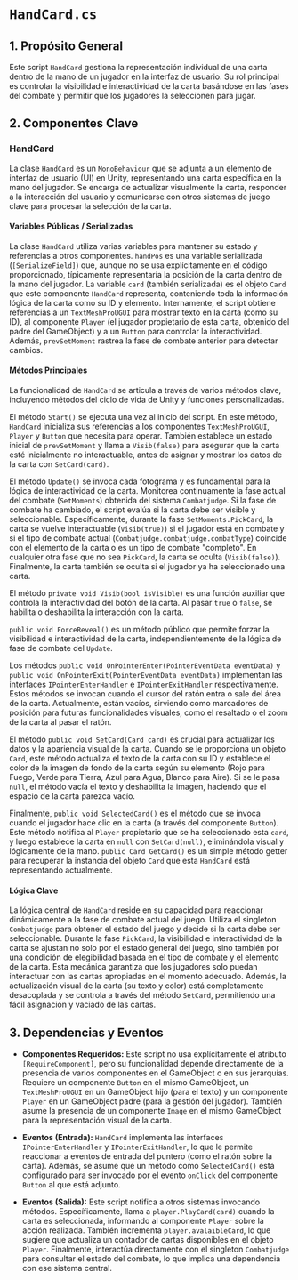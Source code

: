 # `HandCard.cs`

## 1. Propósito General
Este script `HandCard` gestiona la representación individual de una carta dentro de la mano de un jugador en la interfaz de usuario. Su rol principal es controlar la visibilidad e interactividad de la carta basándose en las fases del combate y permitir que los jugadores la seleccionen para jugar.

## 2. Componentes Clave

### HandCard
La clase `HandCard` es un `MonoBehaviour` que se adjunta a un elemento de interfaz de usuario (UI) en Unity, representando una carta específica en la mano del jugador. Se encarga de actualizar visualmente la carta, responder a la interacción del usuario y comunicarse con otros sistemas de juego clave para procesar la selección de la carta.

#### Variables Públicas / Serializadas
La clase `HandCard` utiliza varias variables para mantener su estado y referencias a otros componentes. `handPos` es una variable serializada (`[SerializeField]`) que, aunque no se usa explícitamente en el código proporcionado, típicamente representaría la posición de la carta dentro de la mano del jugador. La variable `card` (también serializada) es el objeto `Card` que este componente `HandCard` representa, conteniendo toda la información lógica de la carta como su ID y elemento. Internamente, el script obtiene referencias a un `TextMeshProUGUI` para mostrar texto en la carta (como su ID), al componente `Player` (el jugador propietario de esta carta, obtenido del padre del GameObject) y a un `Button` para controlar la interactividad. Además, `prevSetMoment` rastrea la fase de combate anterior para detectar cambios.

#### Métodos Principales
La funcionalidad de `HandCard` se articula a través de varios métodos clave, incluyendo métodos del ciclo de vida de Unity y funciones personalizadas.

El método `Start()` se ejecuta una vez al inicio del script. En este método, `HandCard` inicializa sus referencias a los componentes `TextMeshProUGUI`, `Player` y `Button` que necesita para operar. También establece un estado inicial de `prevSetMoment` y llama a `Visib(false)` para asegurar que la carta esté inicialmente no interactuable, antes de asignar y mostrar los datos de la carta con `SetCard(card)`.

El método `Update()` se invoca cada fotograma y es fundamental para la lógica de interactividad de la carta. Monitorea continuamente la fase actual del combate (`SetMoments`) obtenida del sistema `Combatjudge`. Si la fase de combate ha cambiado, el script evalúa si la carta debe ser visible y seleccionable. Específicamente, durante la fase `SetMoments.PickCard`, la carta se vuelve interactuable (`Visib(true)`) si el jugador está en combate y si el tipo de combate actual (`Combatjudge.combatjudge.combatType`) coincide con el elemento de la carta o es un tipo de combate "completo". En cualquier otra fase que no sea `PickCard`, la carta se oculta (`Visib(false)`). Finalmente, la carta también se oculta si el jugador ya ha seleccionado una carta.

El método `private void Visib(bool isVisible)` es una función auxiliar que controla la interactividad del botón de la carta. Al pasar `true` o `false`, se habilita o deshabilita la interacción con la carta.

`public void ForceReveal()` es un método público que permite forzar la visibilidad e interactividad de la carta, independientemente de la lógica de fase de combate del `Update`.

Los métodos `public void OnPointerEnter(PointerEventData eventData)` y `public void OnPointerExit(PointerEventData eventData)` implementan las interfaces `IPointerEnterHandler` e `IPointerExitHandler` respectivamente. Estos métodos se invocan cuando el cursor del ratón entra o sale del área de la carta. Actualmente, están vacíos, sirviendo como marcadores de posición para futuras funcionalidades visuales, como el resaltado o el zoom de la carta al pasar el ratón.

El método `public void SetCard(Card card)` es crucial para actualizar los datos y la apariencia visual de la carta. Cuando se le proporciona un objeto `Card`, este método actualiza el texto de la carta con su ID y establece el color de la imagen de fondo de la carta según su elemento (Rojo para Fuego, Verde para Tierra, Azul para Agua, Blanco para Aire). Si se le pasa `null`, el método vacía el texto y deshabilita la imagen, haciendo que el espacio de la carta parezca vacío.

Finalmente, `public void SelectedCard()` es el método que se invoca cuando el jugador hace clic en la carta (a través del componente `Button`). Este método notifica al `Player` propietario que se ha seleccionado esta `card`, y luego establece la carta en `null` con `SetCard(null)`, eliminándola visual y lógicamente de la mano. `public Card GetCard()` es un simple método getter para recuperar la instancia del objeto `Card` que esta `HandCard` está representando actualmente.

#### Lógica Clave
La lógica central de `HandCard` reside en su capacidad para reaccionar dinámicamente a la fase de combate actual del juego. Utiliza el singleton `Combatjudge` para obtener el estado del juego y decide si la carta debe ser seleccionable. Durante la fase `PickCard`, la visibilidad e interactividad de la carta se ajustan no solo por el estado general del juego, sino también por una condición de elegibilidad basada en el tipo de combate y el elemento de la carta. Esta mecánica garantiza que los jugadores solo puedan interactuar con las cartas apropiadas en el momento adecuado. Además, la actualización visual de la carta (su texto y color) está completamente desacoplada y se controla a través del método `SetCard`, permitiendo una fácil asignación y vaciado de las cartas.

## 3. Dependencias y Eventos

*   **Componentes Requeridos:**
    Este script no usa explícitamente el atributo `[RequireComponent]`, pero su funcionalidad depende directamente de la presencia de varios componentes en el GameObject o en sus jerarquías. Requiere un componente `Button` en el mismo GameObject, un `TextMeshProUGUI` en un GameObject hijo (para el texto) y un componente `Player` en un GameObject padre (para la gestión del jugador). También asume la presencia de un componente `Image` en el mismo GameObject para la representación visual de la carta.

*   **Eventos (Entrada):**
    `HandCard` implementa las interfaces `IPointerEnterHandler` y `IPointerExitHandler`, lo que le permite reaccionar a eventos de entrada del puntero (como el ratón sobre la carta). Además, se asume que un método como `SelectedCard()` está configurado para ser invocado por el evento `onClick` del componente `Button` al que está adjunto.

*   **Eventos (Salida):**
    Este script notifica a otros sistemas invocando métodos. Específicamente, llama a `player.PlayCard(card)` cuando la carta es seleccionada, informando al componente `Player` sobre la acción realizada. También incrementa `player.avalaibleCard`, lo que sugiere que actualiza un contador de cartas disponibles en el objeto `Player`. Finalmente, interactúa directamente con el singleton `Combatjudge` para consultar el estado del combate, lo que implica una dependencia con ese sistema central.